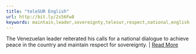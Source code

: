 ```yaml
---
title: "teleSUR English"
url: http://bit.ly/2s56Fw8
keywords: maintain,leader,sovereignty,telesur,respect,national,english,dialogue,reiterated,venezuelan,read,peace
---
```

The Venezuelan leader reiterated his calls for a national dialogue to achieve peace in the country and maintain respect for sovereignty. \| [Read More](/news/Maduro-Confirms-Dialogue-with-Venezuelan-Opposition-in-Norway-20190517-0019.html)
